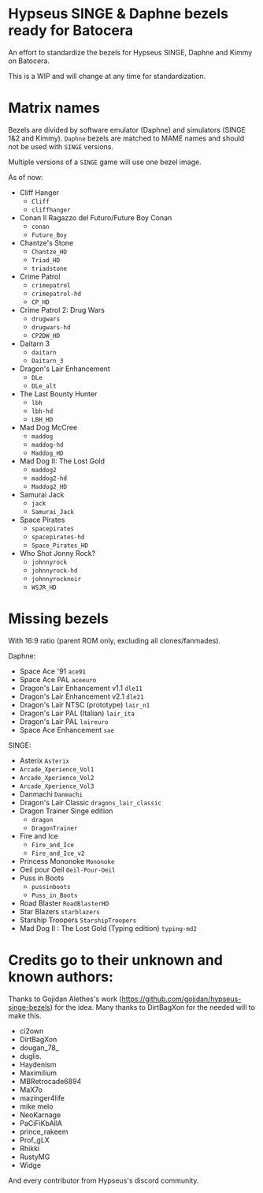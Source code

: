 # Hypseus SINGE & Daphne bezels ready for Batocera
An effort to standardize the bezels for Hypseus SINGE, Daphne and Kimmy on Batocera. 

This is a WIP and will change at any time for standardization.

# Matrix names

Bezels are divided by software emulator (Daphne) and simulators (SINGE 1&2 and Kimmy). `Daphne` bezels are matched to MAME names and should not be used with `SINGE` versions.

Multiple versions of a `SINGE` game will use one bezel image.

As of now:

- Cliff Hanger
  - `Cliff` 
  - `cliffhanger`
- Conan Il Ragazzo del Futuro/Future Boy Conan 
  - `conan` 
  - `Future_Boy`
- Chantze's Stone 
  - `Chantze_HD`
  - `Triad_HD` 
  - `triadstone`
- Crime Patrol
  - `crimepatrol`
  - `crimepatrol-hd`
  - `CP_HD`
- Crime Patrol 2: Drug Wars 
  - `drugwars` 
  - `drugwars-hd` 
  - `CP2DW_HD`
- Daitarn 3 
  - `daitarn`
  - `Daitarn_3`
- Dragon's Lair Enhancement
  - `DLe`
  - `DLe_alt`
- The Last Bounty Hunter 
  - `lbh`
  - `lbh-hd` 
  - `LBH_HD`
- Mad Dog McCree
  - `maddog`
  - `maddog-hd`
  - `Maddog_HD`
- Mad Dog II: The Lost Gold
  - `maddog2`
  - `maddog2-hd`
  - `Maddog2_HD`
- Samurai Jack
  - `jack`
  - `Samurai_Jack`
- Space Pirates
  - `spacepirates`
  - `spacepirates-hd`
  - `Space_Pirates_HD`
- Who Shot Jonny Rock?
  - `johnnyrock`
  - `johnnyrock-hd` 
  - `johnnyrocknoir`
  - `WSJR_HD`

# Missing bezels 

With 16:9 ratio (parent ROM only, excluding all clones/fanmades).

Daphne:

- Space Ace '91 `ace91`
- Space Ace PAL `aceeuro`
- Dragon's Lair Enhancement v1.1 `dle11`
- Dragon's Lair Enhancement v2.1 `dle21`
- Dragon's Lair NTSC (prototype) `lair_n1`
- Dragon's Lair PAL (Italian) `lair_ita`
- Dragon's Lair PAL `laireuro`
- Space Ace Enhancement `sae`

SINGE:

- Asterix `Asterix`
- `Arcade_Xperience_Vol1`
- `Arcade_Xperience_Vol2`
- `Arcade_Xperience_Vol3`
- Danmachi `Danmachi`
- Dragon's Lair Classic `dragons_lair_classic`
- Dragon Trainer Singe edition
  - `dragon`
  - `DragonTrainer`
- Fire and Ice 
  - `Fire_and_Ice`
  - `Fire_and_Ice_v2`
- Princess Mononoke `Mononoke`
- Oeil pour Oeil `Oeil-Pour-Oeil`
- Puss in Boots
  - `pussinboots`
  - `Puss_in_Boots`
- Road Blaster `RoadBlasterHD`
- Star Blazers `starblazers`
- Starship Troopers `StarshipTroopers`
- Mad Dog II : The Lost Gold (Typing edition) `typing-md2`

# Credits go to their unknown and known authors:

Thanks to Gojidan Alethes's work (https://github.com/gojidan/hypseus-singe-bezels) for the idea.
Many thanks to DirtBagXon for the needed will to make this.

- ci2own
- DirtBagXon
- dougan_78_
- duglis.
- Haydenism
- Maximilium
- MBRetrocade6894
- MaX7o
- mazinger4life
- mike melo
- NeoKarnage
- PaCiFiKbAllA
- prince_rakeem
- Prof_gLX
- Rhikki
- RustyMG
- Widge

And every contributor from Hypseus's discord community.
